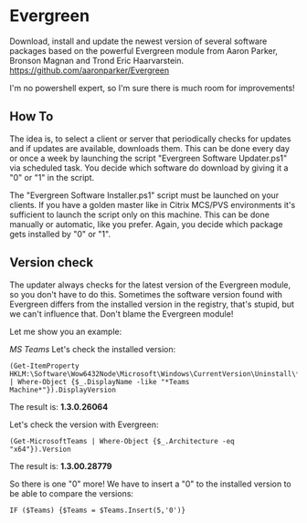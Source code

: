 # Evergreen
Download, install and update the newest version of several software packages based on the powerful Evergreen module from Aaron Parker, Bronson Magnan and Trond Eric Haarvarstein.
https://github.com/aaronparker/Evergreen

I'm no powershell expert, so I'm sure there is much room for improvements! 

## How To
The idea is, to select a client or server that periodically checks for updates and if updates are available, downloads them. This can be done every day or once a week by launching the script "Evergreen Software Updater.ps1" via scheduled task. 
You decide which software do download by giving it a "0" or "1" in the script. 

The "Evergreen Software Installer.ps1" script must be launched on your clients. If you have a golden master like in Citrix MCS/PVS environments it's sufficient to launch the script only on this machine. This can be done manually or automatic, like you prefer. 
Again, you decide which package gets installed by "0" or "1". 

## Version check
The updater always checks for the latest version of the Evergreen module, so you don't have to do this. Sometimes the software version found with Evergreen differs from the installed version in the registry, that's stupid, but we can't influence that. Don't blame the Evergreen module!

Let me show you an example:

*MS Teams*
Let's check the installed version:
```
(Get-ItemProperty HKLM:\Software\Wow6432Node\Microsoft\Windows\CurrentVersion\Uninstall\* | Where-Object {$_.DisplayName -like "*Teams Machine*"}).DisplayVersion
```
The result is: **1.3.0.26064**

Let's check the version with Evergreen:
```
(Get-MicrosoftTeams | Where-Object {$_.Architecture -eq "x64"}).Version
```
The result is: **1.3.00.28779**

So there is one "0" more! We have to insert a "0" to the installed version to be able to compare the versions: 
```
IF ($Teams) {$Teams = $Teams.Insert(5,'0')}
```
